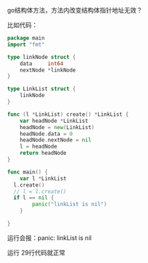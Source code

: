go结构体方法，方法内改变结构体指针地址无效？

比如代码：
```go
package main
import "fmt"

type linkNode struct {
	data     int64
	nextNode *linkNode
}

type LinkList struct {
	linkNode
}

func (l *LinkList) create() *LinkList {
	var headNode *LinkList
	headNode = new(LinkList)
	headNode.data = 0
	headNode.nextNode = nil
	l = headNode
	return headNode
}

func main() {
	var l *LinkList
  l.create()
  // l = l.create()
  if l == nil {
		panic("linkList is nil")
	}
	
}
```
运行会报：panic: linkList is nil

运行 29行代码就正常
